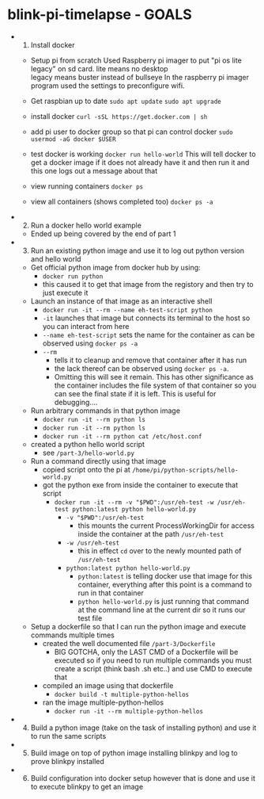 # blink-pi-timelapse - GOALS

- 1. Install docker
    - Setup pi from scratch
    Used Raspberry pi imager to put "pi os lite legacy" on sd card.
        lite means no desktop   
        legacy means buster instead of bullseye
    In the raspberry pi imager program used the settings to preconfigure wifi.

    - Get raspbian up to date
        `sudo apt update`
        `sudo apt upgrade`

    - install docker
        `curl -sSL https://get.docker.com | sh`

    - add pi user to docker group so that pi can control docker
        `sudo usermod -aG docker $USER`

    - test docker is working
        `docker run hello-world`
        This will tell docker to get a docker image if it does not already have it and then run it and this one logs out a message about that

    - view running containers
        `docker ps`
    
    - view all containers (shows completed too)
        `docker ps -a`

- 2. Run a docker hello world example
    - Ended up being covered by the end of part 1

- 3. Run an existing python image and use it to log out python version and hello world
    - Get official python image from docker hub by using:
        - `docker run python`
        - this caused it to get that image from the registory and then try to just execute it
    - Launch an instance of that image as an interactive shell
        - `docker run -it --rm --name eh-test-script python`
        - `-it` launches that image but connects its terminal to the host so you can interact from here
        - `--name eh-test-script` sets the name for the container as can be observed using `docker ps -a`
        - `--rm` 
            - tells it to cleanup and remove that container after it has run
            - the lack thereof can be observed using `docker ps -a`. 
            - Omitting this will see it remain. This has other significance as the container includes the file system of that container so you can see the final state if it is left. This is useful for debugging....
    - Run arbitrary commands in that python image
        - `docker run -it --rm python ls`
        - `docker run -it --rm python ls`
        - `docker run -it --rm python cat /etc/host.conf`
    - created a python hello world script
        - see `/part-3/hello-world.py`
    - Run a command directly using that image
        - copied script onto the pi at `/home/pi/python-scripts/hello-world.py`
        - got the python exe from inside the container to execute that script
            - `docker run -it --rm -v "$PWD":/usr/eh-test -w /usr/eh-test python:latest python hello-world.py`
                - `-v "$PWD":/usr/eh-test`
                    - this mounts the current ProcessWorkingDir for access inside the container at the path `/usr/eh-test`
                - `-w /usr/eh-test`
                    - this in effect `cd` over to the newly mounted path of `/usr/eh-test`
                - `python:latest python hello-world.py`
                    - `python:latest` is telling docker use that image for this container, everything after this point is a command to run in that container
                    - `python hello-world.py` is just running that command at the command line at the current dir so it runs our test file
    - Setup a dockerfile so that I can run the python image and execute commands multiple times
        - created the well documented file `/part-3/Dockerfile`
            - BIG GOTCHA, only the LAST CMD of a Dockerfile will be executed so if you need to run multiple commands you must create a script (think bash .sh etc..) and use CMD to execute that
        - compiled an image using that dockerfile
            - `docker build -t multiple-python-hellos`
        - ran the image multiple-python-hellos
            - `docker run -it --rm multiple-python-hellos`

- 4. Build a python image (take on the task of installing python) and use it to run the same scripts


- 5. Build image on top of python image installing blinkpy and log to prove blinkpy installed


- 6. Build configuration into docker setup however that is done and use it to execute blinkpy to get an image





